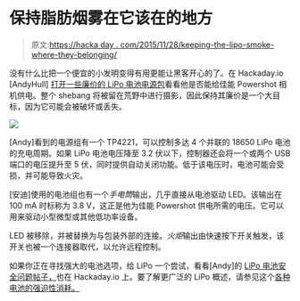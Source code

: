 # 保持脂肪烟雾在它该在的地方

> 原文:[https://hacka day . com/2015/11/28/keeping-the-lipo-smoke-where-they-belonging/](https://hackaday.com/2015/11/28/keeping-the-lipo-smoke-where-it-belongs/)

没有什么比把一个便宜的小发明变得有用更能让黑客开心的了。在 Hackaday.io [AndyHull] [打开一些廉价的 LiPo 电池电源包](https://hackaday.io/post/28071)看看他是否能给佳能 Powershot 相机供电。整个 shebang 将被留在荒野中进行摄影，因此保持其廉价是一个大目标，因为它可能会被破坏或丢失。

![](../Images/3d0f37da77c2043735063841809f7abd.png)

[Andy]看到的电源组有一个 TP4221，可以控制多达 4 个并联的 18650 LiPo 电池的充电周期。如果 LiPo 电池电压降至 3.2 伏以下，控制器还会将一个或两个 USB 端口的电压提升至 5 伏，同时提供自动关闭功能。低于该电压时，电池可能会受损，并可能导致火灾。

[安迪]使用的电池组也有一个*手电筒*输出，几乎直接从电池驱动 LED。该输出在 100 mA 时标称为 3.8 V，这正是他为佳能 Powershot 供电所需的电压。它可以用来驱动小型微型或其他低功率设备。

LED 被移除，并被替换为与包装外部的连接。*火炬*输出由快速按下开关触发，该开关也被一个连接器取代，以允许远程控制。

如果你正在寻找强大的电池选项，给 LiPo 一个尝试，看看[Andy]的 [LiPo 电池安全问题帖子，](https://hackaday.io/project/3223-sticks-o-dynamite-battery-pack)也在 Hackaday.io 上。要了解更广泛的 LiPo 概述，请参见这个[各种电池的强迫性消耗。](http://hackaday.com/2014/09/05/an-obsessively-thorough-battery-and-more-showdown/)